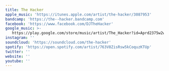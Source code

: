 ```yaml
---
title: The Hacker
apple_music: 'https://itunes.apple.com/artist/the-hacker/3087953'
bandcamp: 'https://the--hacker.bandcamp.com'
facebook: 'https://www.facebook.com/DJTheHacker'
google_music: >-
   https://play.google.com/store/music/artist/The_Hacker?id=Aprd2375w2wj3to463y63vcn7ay
instagram: ''
soundcloud: 'https://soundcloud.com/the-hacker'
spotify: 'https://open.spotify.com/artist/763V8ZisRsw5kCoquzKTUp'
twitter: ''
website: ''
youtube: ''
---
```

